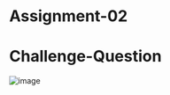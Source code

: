 # Assignment-02

# Challenge-Question

![image](https://github.com/sailohitaksh-cryptic/Assignment-02-Challenge-Question/assets/74712527/450d98e0-0439-428b-b3d8-729bf21baf69)
